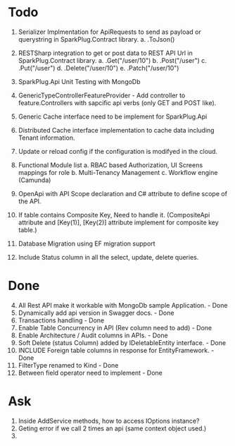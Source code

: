 # Todo

1. Serializer Implmentation for ApiRequests to send as payload or querystring in SparkPlug.Contract library. 
    a. .ToJson()

2. RESTSharp integration to get or post data to REST API Url in SparkPlug.Contract library. 
    a. .Get("/user/10")
    b. .Post("/user")
    c. .Put("/user")
    d. .Delete("/user/10")
    e. .Patch("/user/10")

3. SparkPlug.Api Unit Testing with MongoDb
5. GenericTypeControllerFeatureProvider - Add controller to feature.Controllers with sapcific api verbs (only GET and POST like).
8. Generic Cache interface need to be implement for SparkPlug.Api
9. Distributed Cache interface implementation to cache data including Tenant information.
10. Update or reload config if the configuration is modifyed in the cloud.
11. Functional Module list
    a. RBAC based Authorization, UI Screens mappings for role
    b. Multi-Tenancy Management
    c. Workflow engine (Camunda)
12. OpenApi with API Scope declaration and C# attribute to define scope of the API.
13. If table contains Composite Key, Need to handle it. (CompositeApi attribute and [Key(1)], [Key(2)] attribute implement for composite key table.)
17. Database Migration using EF migration support
19. Include Status column in all the select, update, delete queries. 
 

# Done

4. All Rest API make it workable with MongoDb sample Application. - Done
6. Dynamically add api version in Swagger docs. - Done
7. Transactions handling - Done
14. Enable Table Concurrency in API (Rev column need to add) - Done
15. Enable Architecture / Audit columns in APIs.  - Done
16. Soft Delete (status Column) added by IDeletableEntity interface. - Done
18. INCLUDE Foreign table columns in response for EntityFramework. - Done
20. FilterType renamed to Kind  - Done
21. Between field operator need to implement - Done

# Ask 

1. Inside AddService methods, how to access IOptions<SqlDbOptions> instance?
2. Geting error if we call 2 times an api (same context object used.)
3. 